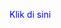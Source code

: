 <html>
<head>
  <title>Contoh Toggle Kata</title>
  <script>
    function toggleKata() {
      const kata = document.getElementById("kata-lain");
      if (kata.style.display === "none") {
        kata.style.display = "block";
      } else {
        kata.style.display = "none";
      }
    }
  </script>
</head>
<body>
  <p onclick="toggleKata()" style="cursor: pointer; color: blue;">Klik di sini</p>
  <p id="kata-lain" style="display: none;">
    <a href="https://drive.google.com/file/d/1vqIRdmYWDaRfXFIDpYZdPcBPx_hHuhfu/view?usp=sharing" target="_blank" style="color: blue;">Ini Budi!!!</a>
  </p>
</body>
</html>
